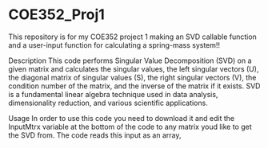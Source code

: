 # COE352_Proj1
This repository is for my COE352 project 1 making an SVD callable function and a user-input function for calculating a spring-mass system!!


Description <a name="description"></a>
This code performs Singular Value Decomposition (SVD) on a given matrix and calculates the singular values, the left singular vectors (U), the diagonal matrix of singular values (S), the right singular vectors (V), the condition number of the matrix, and the inverse of the matrix if it exists. 
SVD is a fundamental linear algebra technique used in data analysis, dimensionality reduction, and various scientific applications.

Usage <a name="usage"></a>
In order to use this code you need to download it and edit the InputMtrx variable at the bottom of the code to any matrix youd like to get the SVD from. The code reads this input as an array, 
